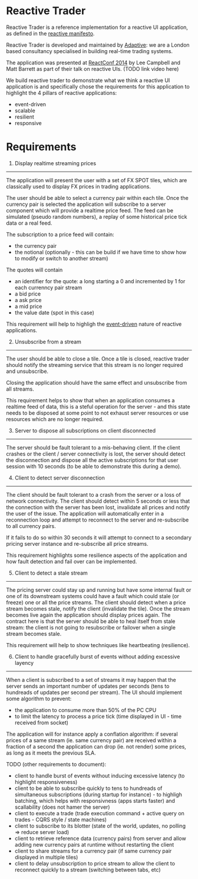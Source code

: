 Reactive Trader
===============

Reactive Trader is a reference implementation for a reactive UI application, as defined in the [reactive manifesto](http://www.reactivemanifesto.org/). 

Reactive Trader is developed and maintained by [Adaptive](http://weareadaptive.com/): we are a London based consultancy specialised in building real-time trading systems.

The application was presented at [ReactConf 2014](http://reactconf.com/) by Lee Campbell and Matt Barrett as part of their talk on reactive UIs. (TODO link video here)

We build reactive trader to demonstrate what we think a reactive UI application is and specifically chose the requirements for this application to highlight the 4 pillars of reactive applications:
 - event-driven
 - scalable
 - resilient
 - responsive

Requirements
============

1. Display realtime streaming prices
------------------------------------

The application will present the user with a set of FX SPOT tiles, which are classically used to display FX prices in trading applications. 

The user should be able to select a currency pair within each tile. Once the currency pair is selected the application will subscribe to a server component which will provide a realtime price feed. The feed can be simulated (pseudo random numbers), a replay of some historical price tick data or a real feed.

The subscription to a price feed will contain:
 - the currency pair
 - the notional (optionally - this can be build if we have time to show how to modify or switch to another stream)

The quotes will contain
 - an identifier for the quote: a long starting a 0 and incremented by 1 for each currenncy pair stream 
 - a bid price
 - a ask price
 - a mid price
 - the value date (spot in this case)

This requirement will help to highligh the [event-driven](http://www.reactivemanifesto.org/#event-driven) nature of reactive applications.

2. Unsubscribe from a stream
----------------------------

The user should be able to close a tile. Once a tile is closed, reactive trader should notify the streaming service that this stream is no longer required and unsubscribe.

Closing the application should have the same effect and unsubscribe from all streams.

This requirement helps to show that when an application consumes a realtime feed of data, this is a steful operation for the server - and this state needs to be disposed at some point to not exhaust server resources or use resources which are no longer required.

3. Server to dispose all subscriptions on client disconnected
-------------------------------------------------------------

The server should be fault tolerant to a mis-behaving client. If the client crashes or the client / server connectivity is lost, the server should detect the disconnection and dispose all the active subscriptions for that user session with 10 seconds (to be able to demonstrate this during a demo).

4. Client to detect server disconnection
----------------------------------------

The client should be fault tolerant to a crash from the server or a loss of network connectivity. 
The client should detect within 5 seconds or less that the connection with the server has been lost, invalidate all prices and notify the user of the issue. The application will automatically enter in a reconnection loop and attempt to reconnect to the server and re-subscribe to all currency pairs. 

If it fails to do so within 30 seconds it will attempt to connect to a secondary pricing server instance and re-subscribe all price streams.

This requirement highlights some resilience aspects of the application and how fault detection and fail over can be implemented.

5. Client to detect a stale stream
----------------------------------

The pricing server could stay up and running but have some internal fault or one of its downstream systems could have a fault which could stale (or freeze) one or all the price streams. The client should detect when a price stream becomes stale, notify the client (invalidate the tile). Once the stream becomes live again the application should display prices again. The contract here is that the server should be able to heal itself from stale stream: the client is not going to resubscribe or failover when a single stream becomes stale.

This requirement will help to show techniques like heartbeating (resilience).

6. Client to handle gracefully burst of events without adding excessive layency
-------------

When a client is subscribed to a set of streams it may happen that the server sends an important number of updates per seconds (tens to hundreads of updates per second per stream). The UI should implement some algorithm to prevent:
 - the application to consume more than 50% of the PC CPU
 - to limit the latency to process a price tick (time displayed in UI - time received from socket)

The application will for instance apply a conflation algorithm: if several prices of a same stream (ie. same currency pair) are received within a fraction of a second the application can drop (ie. not render) some prices, as long as it meets the previous SLA.



TODO (other requirements to document):
 - client to handle burst of events without inducing excessive latency (to highlight responsiveness)
 - client to be able to subscribe quickly to tens to hundreads of simultaneous subscriptions (during startup for instance) - to highligh batching, which helps with responsivness (apps starts faster) and scallability (does not hamer the server)
 - client to execute a trade (trade execution command + active query on trades - CQRS style / state machines)
 - client to subscribe to its blotter (state of the world, updates, no polling => reduce server load)
 - client to retrieve reference data (currency pairs) from server and allow adding new currency pairs at runtime without restarting the client
 - client to share streams for a currency pair (if same currency pair displayed in multiple tiles)
 - client to delay unsubscription to price stream to allow the client to reconnect quickly to a stream (switching between tabs, etc)
